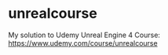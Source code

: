 # unrealcourse
My solution to Udemy Unreal Engine 4 Course: https://www.udemy.com/course/unrealcourse
